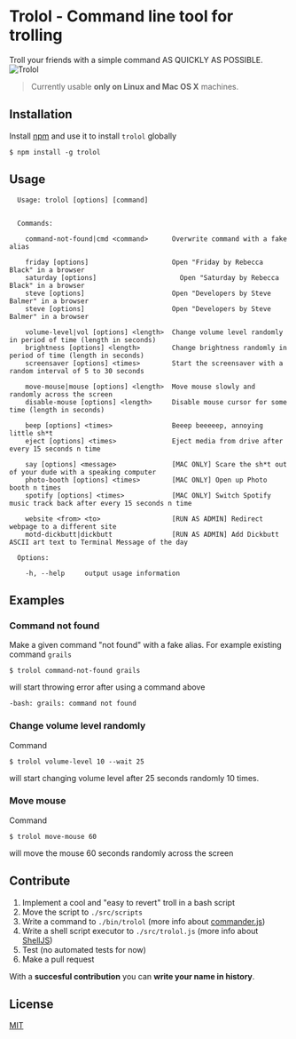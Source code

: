 # Trolol - Command line tool for trolling

Troll your friends with a simple command AS QUICKLY AS POSSIBLE.
![Trolol](https://media.giphy.com/media/4dLgdkQM2kfCg/giphy.gif)

> Currently usable **only on Linux and Mac OS X** machines.

## Installation

Install [npm](http://blog.npmjs.org/post/85484771375/how-to-install-npm) and use it to install `trolol` globally

```
$ npm install -g trolol
```

## Usage

```
  Usage: trolol [options] [command]


  Commands:

    command-not-found|cmd <command>      Overwrite command with a fake alias

    friday [options]                     Open "Friday by Rebecca Black" in a browser
    saturday [options]                     Open "Saturday by Rebecca Black" in a browser
    steve [options]                      Open "Developers by Steve Balmer" in a browser
    steve [options]                      Open "Developers by Steve Balmer" in a browser

    volume-level|vol [options] <length>  Change volume level randomly in period of time (length in seconds)
    brightness [options] <length>        Change brightness randomly in period of time (length in seconds)
    screensaver [options] <times>        Start the screensaver with a random interval of 5 to 30 seconds

    move-mouse|mouse [options] <length>  Move mouse slowly and randomly across the screen
    disable-mouse [options] <length>     Disable mouse cursor for some time (length in seconds)

    beep [options] <times>               Beeep beeeeep, annoying little sh*t
    eject [options] <times>              Eject media from drive after every 15 seconds n time

    say [options] <message>              [MAC ONLY] Scare the sh*t out of your dude with a speaking computer
    photo-booth [options] <times>        [MAC ONLY] Open up Photo booth n times
    spotify [options] <times>            [MAC ONLY] Switch Spotify music track back after every 15 seconds n time

    website <from> <to>                  [RUN AS ADMIN] Redirect webpage to a different site
    motd-dickbutt|dickbutt               [RUN AS ADMIN] Add Dickbutt ASCII art text to Terminal Message of the day

  Options:

    -h, --help     output usage information
```

## Examples

### Command not found

Make a given command "not found" with a fake alias. For example existing command `grails`

```
$ trolol command-not-found grails
```

will start throwing error after using a command above

```
-bash: grails: command not found
```

### Change volume level randomly

Command

```
$ trolol volume-level 10 --wait 25
```

will start changing volume level after 25 seconds randomly 10 times.

### Move mouse

Command

```
$ trolol move-mouse 60
```

will move the mouse 60 seconds randomly across the screen

## Contribute

1. Implement a cool and "easy to revert" troll in a bash script
2. Move the script to `./src/scripts`
3. Write a command to `./bin/trolol` (more info about [commander.js](https://github.com/tj/commander.js))
4. Write a shell script executor to `./src/trolol.js` (more info about [ShellJS](https://github.com/shelljs/shelljs))
5. Test (no automated tests for now)
6. Make a pull request

With a **succesful contribution** you can **write your name in history**.

## License

[MIT](//github.com/ukupat/trolol/blob/master/LICENSE)
